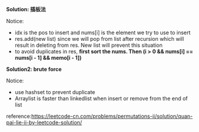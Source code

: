 **Solution: 插板法**

Notice:
- idx is the pos to insert and nums[i] is the element we try to use to insert
- res.add(new list) since we will pop from list after recursion which will result in deleting from res. New list will prevent this situation
- to avoid duplicates in res, **first sort the nums. Then (i > 0 && nums[i] == nums[i - 1] && memo[i - 1])**

**Solution2: brute force**

Notice:
- use hashset to prevent duplicate
- Arraylist is faster than linkedlist when insert or remove from the end of list

reference:https://leetcode-cn.com/problems/permutations-ii/solution/quan-pai-lie-ii-by-leetcode-solution/
